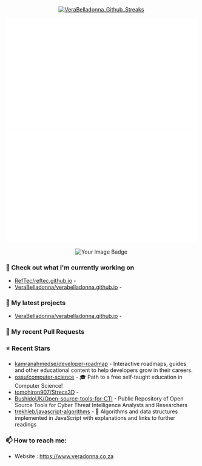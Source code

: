 <p align="center"><a href="https://github.com/denvercoder1/github-readme-streak-stats"> 
  <img align="center" src="http://github-readme-streak-stats.herokuapp.com/?user=VeraBelladonna&background=DD272700&currStreakNum=7B8B8B&sideNums=7B8B8B&currStreakLabel=7B8B8B&sideLabels=7B8B8B&dates=7B8B8B" alt="VeraBelladonna_Github_Streaks"/>
</a></p>

<p align="center"><img src="https://github.com/VeraBelladonna/VeraBelladonna/blob/output/generated/languages.svg" alt="VeraBelladonna_Coding_Language_Usage" />
<img src="https://github.com/VeraBelladonna/VeraBelladonna/blob/output/generated/overview.svg" alt="VeraBelladonna_Github_Stats" /></p>

<p align="center"><img src="https://tryhackme-badges.s3.amazonaws.com/Veradonna.png" alt="Your Image Badge" /></p>

### 👷 Check out what I'm currently working on

- [RefTec/reftec.github.io](https://github.com/RefTec/reftec.github.io) - 
- [VeraBelladonna/verabelladonna.github.io](https://github.com/VeraBelladonna/verabelladonna.github.io) - 
### 🌱 My latest projects

- [VeraBelladonna/verabelladonna.github.io](https://github.com/VeraBelladonna/verabelladonna.github.io) - 
### 🔨 My recent Pull Requests

### ⭐ Recent Stars

- [kamranahmedse/developer-roadmap](https://github.com/kamranahmedse/developer-roadmap) - Interactive roadmaps, guides and other educational content to help developers grow in their careers.
- [ossu/computer-science](https://github.com/ossu/computer-science) - 🎓 Path to a free self-taught education in Computer Science!
- [tomohiron907/Strecs3D](https://github.com/tomohiron907/Strecs3D) - 
- [BushidoUK/Open-source-tools-for-CTI](https://github.com/BushidoUK/Open-source-tools-for-CTI) - Public Repository of Open Source Tools for Cyber Threat Intelligence Analysts and Researchers
- [trekhleb/javascript-algorithms](https://github.com/trekhleb/javascript-algorithms) - 📝 Algorithms and data structures implemented in JavaScript with explanations and links to further readings
### 📫 How to reach me:
  - Website   : <https://www.veradonna.co.za>
